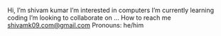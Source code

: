 Hi, I’m shivam kumar
I’m interested in computers
I’m currently learning coding
I’m looking to collaborate on ...
How to reach me shivamk09.com@gmail.com
Pronouns: he/him


<!---
Rogshivam/Rogshivam is a ✨ special ✨ repository because its `README.md` (this file) appears on your GitHub profile.
You can click the Preview link to take a look at your changes.
--->
